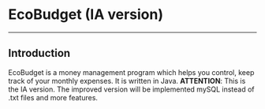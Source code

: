 # EcoBudget (IA version)
-------------
## Introduction
EcoBudget is a money management program which helps you control, keep track of your monthly expenses. It is written in Java.
**ATTENTION**: This is the IA version. The improved version will be implemented mySQL instead of .txt files and more features.

